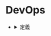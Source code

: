 ##### <!-- 收起 -->

<!----------- ref start ----------->

[DevOps ｜水球潘]: https://youtu.be/8PEsi2N1gc4

<!------------ ref end ------------>

# DevOps

- <details close>
  <summary>定義</summary>

  - DevOps 之父 Patrick 對 DevOps 描述的演進

    ![DevOps_define_from_Patrick.png](./src/image/DevOps_define_from_Patrick.png)

    - REF: [DevOps ｜水球潘]

  </details>
